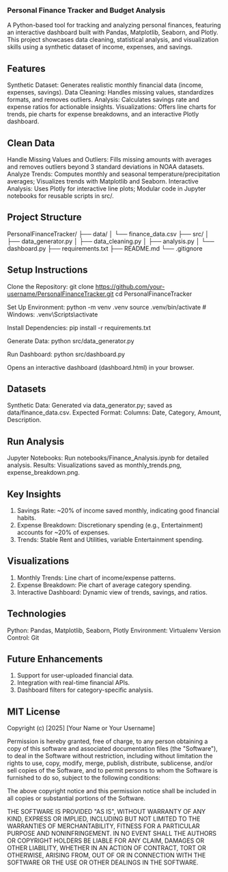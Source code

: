 ### Personal Finance Tracker and Budget Analysis   
A Python-based tool for tracking and analyzing personal finances, featuring an interactive dashboard built with Pandas, Matplotlib, Seaborn, and Plotly. This project showcases data cleaning, statistical analysis, and visualization skills using a synthetic dataset of income, expenses, and savings.

## Features

Synthetic Dataset: Generates realistic monthly financial data (income, expenses, savings).
Data Cleaning: Handles missing values, standardizes formats, and removes outliers.
Analysis: Calculates savings rate and expense ratios for actionable insights.
Visualizations: Offers line charts for trends, pie charts for expense breakdowns, and an interactive Plotly dashboard.

## Clean Data

Handle Missing Values and Outliers: Fills missing amounts with averages and removes outliers beyond 3 standard deviations in NOAA datasets.
Analyze Trends: Computes monthly and seasonal temperature/precipitation averages; Visualizes trends with Matplotlib and Seaborn.
Interactive Analysis: Uses Plotly for interactive line plots; Modular code in Jupyter notebooks for reusable scripts in src/.

## Project Structure
PersonalFinanceTracker/
├── data/
│   └── finance_data.csv
├── src/
│   ├── data_generator.py
│   ├── data_cleaning.py
│   ├── analysis.py
│   └── dashboard.py
├── requirements.txt
├── README.md
└── .gitignore

## Setup Instructions

Clone the Repository:
    git clone https://github.com/your-username/PersonalFinanceTracker.git
    cd PersonalFinanceTracker

Set Up Environment:
    python -m venv .venv
    source .venv/bin/activate  # Windows: .venv\Scripts\activate

Install Dependencies:
    pip install -r requirements.txt

Generate Data:
    python src/data_generator.py

Run Dashboard:
    python src/dashboard.py

Opens an interactive dashboard (dashboard.html) in your browser.

## Datasets

Synthetic Data: Generated via data_generator.py; saved as data/finance_data.csv.
Expected Format: Columns: Date, Category, Amount, Description.

## Run Analysis
Jupyter Notebooks: Run notebooks/Finance_Analysis.ipynb for detailed analysis.
Results: Visualizations saved as monthly_trends.png, expense_breakdown.png.

## Key Insights
1. Savings Rate: ~20% of income saved monthly, indicating good financial habits.
2. Expense Breakdown: Discretionary spending (e.g., Entertainment) accounts for ~20% of expenses.
3. Trends: Stable Rent and Utilities, variable Entertainment spending.

## Visualizations

1. Monthly Trends: Line chart of income/expense patterns.
2. Expense Breakdown: Pie chart of average category spending.
3. Interactive Dashboard: Dynamic view of trends, savings, and ratios.

## Technologies

Python: Pandas, Matplotlib, Seaborn, Plotly
Environment: Virtualenv
Version Control: Git

## Future Enhancements

1. Support for user-uploaded financial data.
2. Integration with real-time financial APIs.
3. Dashboard filters for category-specific analysis.


## MIT License

Copyright (c) [2025] [Your Name or Your Username]

Permission is hereby granted, free of charge, to any person obtaining a copy
of this software and associated documentation files (the "Software"), to deal
in the Software without restriction, including without limitation the rights
to use, copy, modify, merge, publish, distribute, sublicense, and/or sell
copies of the Software, and to permit persons to whom the Software is
furnished to do so, subject to the following conditions:

The above copyright notice and this permission notice shall be included in all
copies or substantial portions of the Software.

THE SOFTWARE IS PROVIDED "AS IS", WITHOUT WARRANTY OF ANY KIND, EXPRESS OR
IMPLIED, INCLUDING BUT NOT LIMITED TO THE WARRANTIES OF MERCHANTABILITY,
FITNESS FOR A PARTICULAR PURPOSE AND NONINFRINGEMENT. IN NO EVENT SHALL THE
AUTHORS OR COPYRIGHT HOLDERS BE LIABLE FOR ANY CLAIM, DAMAGES OR OTHER
LIABILITY, WHETHER IN AN ACTION OF CONTRACT, TORT OR OTHERWISE, ARISING FROM,
OUT OF OR IN CONNECTION WITH THE SOFTWARE OR THE USE OR OTHER DEALINGS IN THE
SOFTWARE.